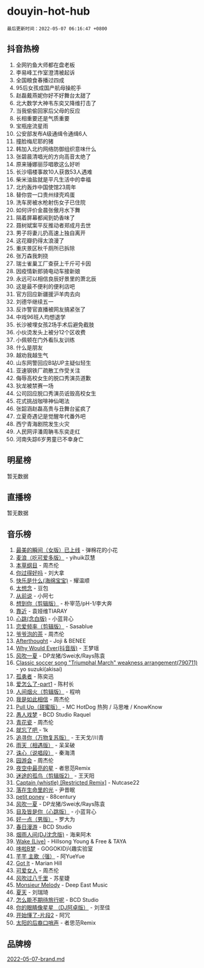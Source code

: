 # douyin-hot-hub

`最后更新时间：2022-05-07 06:16:47 +0800`

## 抖音热榜

1. 全网钓鱼大师都在盘老板
1. 李易峰工作室澄清被起诉
1. 全国粮食春播过四成
1. 95后女孩成国产航母操舵手
1. 赵磊戴燕妮你好不好舞台太甜了
1. 北大数学大神韦东奕又降维打击了
1. 当我偷偷回家后父母的反应
1. 长相重要还是气质重要
1. 宝瓶座流星雨
1. 公安部发布A级通缉令通缉6人
1. 撞脸梅尼耶的猪
1. 韩加入北约网络防御组织意味什么
1. 张碧晨清唱光的方向高音太绝了
1. 原来锤娜丽莎唱歌这么好听
1. 长沙塌楼事故10人获救53人遇难
1. 柴米油盐就是平凡生活中的幸福
1. 北约轰炸中国使馆23周年
1. 替你尝一口贵州绿壳鸡蛋
1. 洗车房被水枪射伤女子已住院
1. 如何评价金晨张傲月水下舞
1. 隔着屏幕都闻到奶香味了
1. 聂树斌案平反推动者郑成月去世
1. 男子将妻儿扔高速上独自离开
1. 这花瓣扔得太浪漫了
1. 重庆景区秋千厕所已拆除
1. 张万森我刺挠
1. 瑞士雀巢工厂查获上千斤可卡因
1. 因疫情新郎骑电动车接新娘
1. 永远可以相信良辰好景里的萧北辰
1. 这是最不便利的便利店吧
1. 官方回应新疆援沪羊肉去向
1. 刘德华继续五一
1. 反诈警官直播被网友搞紧张了
1. 中戏96班人均想退学
1. 长沙被埋女孩2场手术后避免截肢
1. 小伙烫发头上被分12个区收费
1. 小佩顿在门外看队友训练
1. 什么是朋友
1. 越劝我越生气
1. 山东网警回应B站UP主疑似轻生
1. 亚速钢铁厂疏散工作受关注
1. 侮辱高校女生的脱口秀演员道歉
1. 狄龙被禁赛一场
1. 公司回应脱口秀演员诋毁高校女生
1. 花式挑战咖啡神仙喝法
1. 张韶涵赵磊高贵与丑舞台鲨疯了
1. 立夏奇遇记是觉醒年代番外吧
1. 西宁青海剧院发生火灾
1. 人民网评潘周聃韦东奕走红
1. 河南失踪6岁男童已不幸身亡

## 明星榜

暂无数据

## 直播榜

暂无数据

## 音乐榜

1. [最美的瞬间（女版）已上线](https://sf3-cdn-tos.douyinstatic.com/obj/tos-cn-ve-2774/527ce7f66142422e8d0727588b4f7c73) - 弹棉花的小花
1. [麦浪（吃可爱多版）](https://sf6-cdn-tos.douyinstatic.com/obj/tos-cn-ve-2774/fb2bf2aaa2854aaa8ec0fcfabbee4bd8) - yihuik苡慧
1. [本草纲目]() - 周杰伦
1. [你过得好吗]() - 刘大拿
1. [快乐是什么(海绵宝宝)](https://sf3-cdn-tos.douyinstatic.com/obj/tos-cn-ve-2774/c4bb2c16b7f24d34af3edcfb56be2d66) - 耀温顺
1. [太想念]() - 豆包
1. [从前说]() - 小阿七
1. [想到你（剪辑版）]() - 朴宰范/pH-1/李大奔
1. [靠近]() - 袁娅维TIARAY
1. [心跳(念白版)](https://sf6-cdn-tos.douyinstatic.com/obj/tos-cn-ve-2774/a57e8cac11fe46e8932f59ddd8a7c03e) - 小蓝背心
1. [恋爱频率（剪辑版）](https://sf3-cdn-tos.douyinstatic.com/obj/tos-cn-ve-2774/5fe5fbbb62d9433798e07a2fddb2213d) - Sasablue
1. [爷爷泡的茶]() - 周杰伦
1. [Afterthought](https://sf3-cdn-tos.douyinstatic.com/obj/tos-cn-ve-2774/5b832cdf45494148ba3c17fc04eec659) - Joji & BENEE
1. [Why Would Ever(抖音版)](https://sf6-cdn-tos.douyinstatic.com/obj/tos-cn-ve-2774/2a3916415e4a4ac2b3262d6ad0ef853c) - 王梦瑶
1. [风吹一夏](https://sf6-cdn-tos.douyinstatic.com/obj/tos-cn-ve-2774/64b5a4609eb843c29c974d39d4d5d058) - DP龙猪/Swei水/Rays陈袁
1. [Classic soccer song "Triumphal March" weakness arrangement(790711)](https://sf6-cdn-tos.douyinstatic.com/obj/tos-cn-ve-2774/7881e2ee1b664fe9ae8d0b4e47c46751) - yo suzuki(akisai)
1. [孤勇者]() - 陈奕迅
1. [爱怎么了-part1]() - 陈村长
1. [人间烟火（剪辑版）](https://sf3-cdn-tos.douyinstatic.com/obj/tos-cn-ve-2774/4cebb1e51fcc4572bebc0cee135924a2) - 程响
1. [我是如此相信]() - 周杰伦
1. [Pull Up（甜蜜版）](https://sf3-cdn-tos.douyinstatic.com/obj/tos-cn-ve-2774/64bc67246f5447c3a593a888e3948379) - MC HotDog 热狗 / 马思唯 / KnowKnow
1. [愚人戏梦](https://sf6-cdn-tos.douyinstatic.com/obj/tos-cn-ve-2774/19dbd296fbf64c28867630bd926c813e) - BCD Studio Raquel
1. [青花瓷]() - 周杰伦
1. [就忘了吧 ]() - 1k
1. [追寻你（万物复苏版）](https://sf6-cdn-tos.douyinstatic.com/obj/tos-cn-ve-2774/cfb22ccf85784f2f83bcefe9ad675822) - 王天戈/川青
1. [雨天（相遇版）]() - 呆呆破
1. [诛心（说唱段）]() - 秦海清
1. [园游会]() - 周杰伦
1. [夜空中最亮的星](https://sf6-cdn-tos.douyinstatic.com/obj/tos-cn-ve-2774/cd6eff61e2364374acb5fa54b61db9f8) - 者思范Remix
1. [迷途的孤鸟（剪辑版2）](https://sf6-cdn-tos.douyinstatic.com/obj/tos-cn-ve-2774/2e66f1fbe49240fd8c37a0e510129c89) - 王天阳
1. [Captain (whistle) [Restricted Remix]](https://sf6-cdn-tos.douyinstatic.com/obj/tos-cn-ve-2774/762266c11e97422eb5b70dbcbc04b5e9) - Nutcase22
1. [落在生命里的光](https://sf6-cdn-tos.douyinstatic.com/obj/tos-cn-ve-2774/6a3ac5299a304a0babc779305d06ec09) - 尹昔眠
1. [petit poney](https://sf3-cdn-tos.douyinstatic.com/obj/tos-cn-ve-2774/22115febaa06423fadf2d8df1cc3175e) - 88century
1. [风吹一夏](https://sf3-cdn-tos.douyinstatic.com/obj/tos-cn-ve-2774/4a925585bb8c477698f9003d867b9ca5) - DP龙猪/Swei水/Rays陈袁
1. [目及皆是你（心跳版）]() - 小蓝背心
1. [好一点（男版）]() - 罗大为
1. [春日漫游](https://sf6-cdn-tos.douyinstatic.com/obj/tos-cn-ve-2774/614f052b8f134eee85f8160524ce2f33) - BCD Studio
1. [烟雨人间(DJ沈念版)]() - 海来阿木
1. [Wake (Live)]() - Hillsong Young & Free & TAYA
1. [哆啦B梦](https://sf3-cdn-tos.douyinstatic.com/obj/tos-cn-ve-2774/11d91e597d504e8888820e5a70a9f69f) - GOGOKID兴趣实验室
1. [芊芊 主歌（强）]() - 阿YueYue
1. [Got It](https://sf6-cdn-tos.douyinstatic.com/obj/tos-cn-ve-2774/52beee96a47f4baa98c0dfd808729654) - Marian Hill
1. [可爱女人]() - 周杰伦
1. [风吹过八千里](https://sf6-cdn-tos.douyinstatic.com/obj/tos-cn-ve-2774/a1a6ff5c96de4f13890fedc3fd6d4c76) - 苏星婕
1. [Monsieur Melody]() - Deep East Music
1. [夏天]() - 刘瑞琦
1. [怎么能不期待旅行呢](https://sf3-cdn-tos.douyinstatic.com/obj/tos-cn-ve-2774/dd8251460a644a5d835576805dcbe33b) - BCD Studio
1. [你的眼睛像星星 （DJ阿卓版）]() - 刘至佳
1. [开始懂了-片段2]() - 阿冗
1. [太阳的后裔口哨声](https://sf3-cdn-tos.douyinstatic.com/obj/tos-cn-ve-2774/4ae3abb5980e4e9792d273644a46d7ec) - 者思范Remix

## 品牌榜

[2022-05-07-brand.md](2022-05-07-brand.md)
